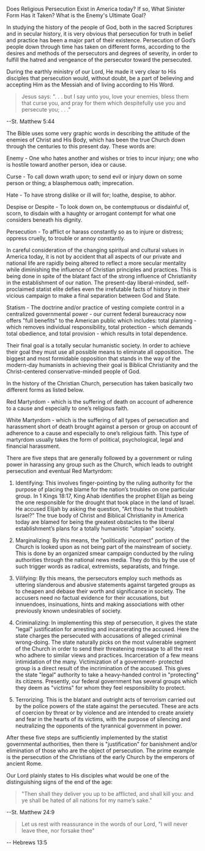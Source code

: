 Does Religious Persecution Exist in America today?  If so, What Sinister Form Has it Taken?  What is the Enemy's Ultimate Goal?

In studying the history of the people of God, both in the sacred Scriptures and in secular history, it is very obvious that persecution for truth in belief and practice has been a major part of their existence. Persecution of God’s people down through time has taken on different forms, according to the desires and methods of the persecutors and degrees of severity, in order to fulfill the hatred and vengeance of the persecutor toward the persecuted.

During the earthly ministry of our Lord, He made it very clear to His disciples that persecution would, without doubt, be a part of believing and accepting Him as the Messiah and of living according to His Word.

>Jesus says: ". . . but I say unto you, love your enemies, bless them that curse you, and pray for them which despitefully use you and persecute you; . . ."

--St. Matthew 5:44
 
The Bible uses some very graphic words in describing the attitude of the enemies of Christ and His Body, which has been the true Church down through the centuries to this present day. These words are:

Enemy - One who hates another and wishes or tries to incur injury; one who is hostile toward another person, idea or cause.

Curse - To call down wrath upon; to send evil or injury down on some person or thing; a blasphemous oath; imprecation.

Hate - To have strong dislike or ill will for; loathe, despise, to abhor.

Despise or Despite - To look down on, be contemptuous or disdainful of, scorn, to disdain with a haughty or arrogant contempt for what one considers beneath his dignity.

Persecution - To afflict or harass constantly so as to injure or distress; oppress cruelly, to trouble or annoy constantly.

In careful consideration of the changing spiritual and cultural values in America today, it is not by accident that all aspects of our private and national life are rapidly being altered to reflect a more secular mentality while diminishing the influence of Christian principles and practices. This is being done in spite of the blatant fact of the strong influence of Christianity in the establishment of our nation. The present-day liberal-minded, self-proclaimed statist elite defies even the irrefutable facts of history in their vicious campaign to make a final separation between God and State.

Statism - The doctrine and/or practice of vesting complete control in a centralized governmental power - our current federal bureaucracy now offers "full benefits" to the American public which includes: total planning - which removes individual responsibility, total protection - which demands total obedience, and total provision - which results in total dependence.
 
Their final goal is a totally secular humanistic society. In order to achieve their goal they must use all possible means to eliminate all opposition. The biggest and most formidable opposition that stands in the way of the modern-day humanists in achieving their goal is Biblical Christianity and the Christ-centered conservative-minded people of God.

In the history of the Christian Church, persecution has taken basically two different forms as listed below.

Red Martyrdom - which is the suffering of death on account of adherence to a cause and especially to one’s religious faith.

White Martyrdom - which is the suffering of all types of persecution and harassment short of death brought against a person or group on account of adherence to a cause and especially to one’s religious faith. This type of martyrdom usually takes the form of political, psychological, legal and financial harassment.

There are five steps that are generally followed by a government or ruling power in harassing any group such as the Church, which leads to outright persecution and eventual Red Martyrdom:

1. Identifying: This involves finger-pointing by the ruling authority for the purpose of placing the blame for the nation’s troubles on one particular group. In 1 Kings 18:17, King Ahab identifies the prophet Elijah as being the one responsible for the drought that took place in the land of Israel. He accused Elijah by asking the question, "Art thou he that troubleth Israel?" The true body of Christ and Biblical Christianity in America today are blamed for being the greatest obstacles to the liberal establishment’s plans for a totally humanistic "utopian" society.

2. Marginalizing: By this means, the "politically incorrect" portion of the Church is looked upon as not being part of the mainstream of society. This is done by an organized smear campaign conducted by the ruling authorities through the national news media. They do this by the use of such trigger words as radical, extremists, separatists, and fringe.

3. Vilifying: By this means, the persecutors employ such methods as uttering slanderous and abusive statements against targeted groups as to cheapen and debase their worth and significance in society. The accusers need no factual evidence for their accusations, but innuendoes, insinuations, hints and making associations with other previously known undesirables of society.

4. Criminalizing: In implementing this step of persecution, it gives the state "legal" justification for arresting and incarcerating the accused. Here the state charges the persecuted with accusations of alleged criminal wrong-doing. The state naturally picks on the most vulnerable segment of the Church in order to send their threatening message to all the rest who adhere to similar views and practices. Incarceration of a few means intimidation of the many. Victimization of a government- protected group is a direct result of the incrimination of the accused. This gives the state "legal" authority to take a heavy-handed control in "protecting" its citizens. Presently, our federal government has several groups which they deem as "victims" for whom they feel responsibility to protect.

5. Terrorizing. This is the blatant and outright acts of terrorism carried out by the police powers of the state against the persecuted. These are acts of coercion by threat or by violence and are intended to create anxiety and fear in the hearts of its victims, with the purpose of silencing and neutralizing the opponents of the tyrannical government in power.

After these five steps are sufficiently implemented by the statist governmental authorities, then there is "justification" for banishment and/or elimination of those who are the object of persecution. The prime example is the persecution of the Christians of the early Church by the emperors of ancient Rome.

Our Lord plainly states to His disciples what would be one of the distinguishing signs of the end of the age: 

>"Then shall they deliver you up to be afflicted, and shall kill you: and ye shall be hated of all nations for my name’s sake."

--St. Matthew 24:9

>Let us rest with reassurance in the words of our Lord, "I will never leave thee, nor forsake thee"

-- Hebrews 13:5